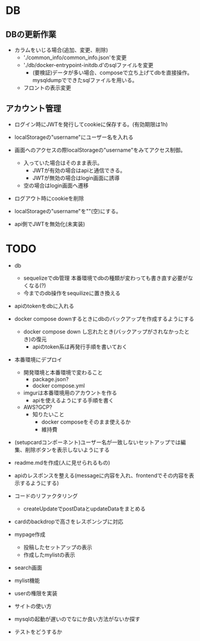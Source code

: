 # DB
## DBの更新作業
- カラムをいじる場合(追加、変更、削除)
  - './common_info/common_info.json'を変更
  - './db/docker-entrypoint-initdb.d'のsqlファイルを変更
    - (要検証)データが多い場合、composeで立ち上げてdbを直接操作。mysqldumpでできたsqlファイルを用いる。
  - フロントの表示変更

## アカウント管理
- ログイン時にJWTを発行してcookieに保存する。(有効期限は1h)
- localStorageの"username"にユーザー名を入れる

- 画面へのアクセスの際localStorageの"username"をみてアクセス制御。
  - 入っていた場合はそのまま表示。
    - JWTが有効の場合はapiと通信できる。
    - JWTが無効の場合はlogin画面に誘導
  - 空の場合はlogin画面へ遷移

- ログアウト時にcookieを削除
- localStorageの"username"を""(空)にする。
- api側でJWTを無効化(未実装)


# TODO

- db
  - sequelizeでdb管理
    本番環境でdbの種類が変わっても書き直す必要がなくなる(?)
  - 今までのdb操作をsequilizeに置き換える

- apiのtokenをdbに入れる
- docker compose downするときにdbのバックアップを作成するようにする
  - docker compose down し忘れたとき(バックアップがされなかったとき)の復元
    - apiのtoken系は再発行手順を書いておく

- 本番環境にデプロイ
  - 開発環境と本番環境で変わること
    - package.json?
    - docker compose.yml
  - imgurは本番環境用のアカウントを作る
    - apiを使えるようにする手順を書く
  - AWS?GCP?
    - 知りたいこと
      - docker composeをそのまま使えるか
      - 維持費


- (setupcardコンポーネント)ユーザー名が一致しないセットアップでは編集、削除ボタンを表示しないようにする
- readme.mdを作成(人に見せられるもの)
- apiのレスポンスを整える(messageに内容を入れ、frontendでその内容を表示するようにする)
- コードのリファクタリング
  - createUpdateでpostDataとupdateDataをまとめる
- cardのbackdropで高さをレスポンシブに対応
- mypage作成
  - 投稿したセットアップの表示
  - 作成したmylistの表示
- search画面
- mylist機能
- userの権限を実装
- サイトの使い方
- mysqlの起動が遅いのでなにか良い方法がないか探す
- テストをどうするか



